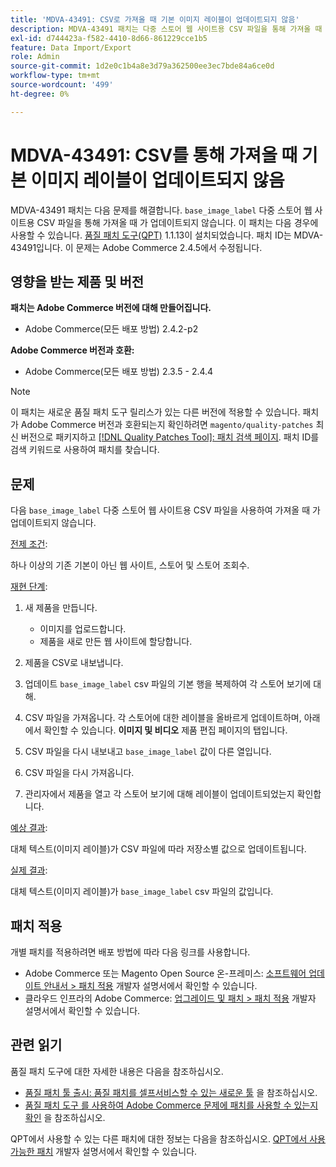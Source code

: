 ```yaml
---
title: 'MDVA-43491: CSV로 가져올 때 기본 이미지 레이블이 업데이트되지 않음'
description: MDVA-43491 패치는 다중 스토어 웹 사이트용 CSV 파일을 통해 가져올 때 'base_image_label'이 업데이트되지 않는 문제를 해결합니다. 이 패치는 [Quality Patches Tool (QPT)](/help/announcements/adobe-commerce-announcements/magento-quality-patches-released-new-tool-to-self-serve-quality-patches.md) 1.1.13이 설치된 경우 사용할 수 있습니다. 패치 ID는 MDVA-43491입니다. 이 문제는 Adobe Commerce 2.4.5에서 수정됩니다.
exl-id: d744423a-f582-4410-8d66-861229cce1b5
feature: Data Import/Export
role: Admin
source-git-commit: 1d2e0c1b4a8e3d79a362500ee3ec7bde84a6ce0d
workflow-type: tm+mt
source-wordcount: '499'
ht-degree: 0%

---
```


# MDVA-43491: CSV를 통해 가져올 때 기본 이미지 레이블이 업데이트되지 않음

MDVA-43491 패치는 다음 문제를 해결합니다. `base_image_label` 다중 스토어 웹 사이트용 CSV 파일을 통해 가져올 때 가 업데이트되지 않습니다. 이 패치는 다음 경우에 사용할 수 있습니다. [품질 패치 도구(QPT)](/help/announcements/adobe-commerce-announcements/magento-quality-patches-released-new-tool-to-self-serve-quality-patches.md) 1.1.13이 설치되었습니다. 패치 ID는 MDVA-43491입니다. 이 문제는 Adobe Commerce 2.4.5에서 수정됩니다.

## 영향을 받는 제품 및 버전

**패치는 Adobe Commerce 버전에 대해 만들어집니다.**

* Adobe Commerce(모든 배포 방법) 2.4.2-p2

**Adobe Commerce 버전과 호환:**

* Adobe Commerce(모든 배포 방법) 2.3.5 - 2.4.4

>[!NOTE]
>
>이 패치는 새로운 품질 패치 도구 릴리스가 있는 다른 버전에 적용할 수 있습니다. 패치가 Adobe Commerce 버전과 호환되는지 확인하려면 `magento/quality-patches` 최신 버전으로 패키지하고 [[!DNL Quality Patches Tool]: 패치 검색 페이지](https://devdocs.magento.com/quality-patches/tool.html#patch-grid). 패치 ID를 검색 키워드로 사용하여 패치를 찾습니다.

## 문제

다음 `base_image_label` 다중 스토어 웹 사이트용 CSV 파일을 사용하여 가져올 때 가 업데이트되지 않습니다.

<u>전제 조건</u>:

하나 이상의 기존 기본이 아닌 웹 사이트, 스토어 및 스토어 조회수.

<u>재현 단계</u>:

1. 새 제품을 만듭니다.

   * 이미지를 업로드합니다.
   * 제품을 새로 만든 웹 사이트에 할당합니다.

1. 제품을 CSV로 내보냅니다.
1. 업데이트 `base_image_label` csv 파일의 기본 행을 복제하여 각 스토어 보기에 대해.
1. CSV 파일을 가져옵니다. 각 스토어에 대한 레이블을 올바르게 업데이트하며, 아래에서 확인할 수 있습니다. **이미지 및 비디오** 제품 편집 페이지의 탭입니다.
1. CSV 파일을 다시 내보내고 `base_image_label` 값이 다른 열입니다.
1. CSV 파일을 다시 가져옵니다.
1. 관리자에서 제품을 열고 각 스토어 보기에 대해 레이블이 업데이트되었는지 확인합니다.

<u>예상 결과</u>:

대체 텍스트(이미지 레이블)가 CSV 파일에 따라 저장소별 값으로 업데이트됩니다.

<u>실제 결과</u>:

대체 텍스트(이미지 레이블)가 `base_image_label` csv 파일의 값입니다.

## 패치 적용

개별 패치를 적용하려면 배포 방법에 따라 다음 링크를 사용합니다.

* Adobe Commerce 또는 Magento Open Source 온-프레미스: [소프트웨어 업데이트 안내서 > 패치 적용](https://devdocs.magento.com/guides/v2.4/comp-mgr/patching/mqp.html) 개발자 설명서에서 확인할 수 있습니다.
* 클라우드 인프라의 Adobe Commerce: [업그레이드 및 패치 > 패치 적용](https://devdocs.magento.com/cloud/project/project-patch.html) 개발자 설명서에서 확인할 수 있습니다.

## 관련 읽기

품질 패치 도구에 대한 자세한 내용은 다음을 참조하십시오.

* [품질 패치 툴 출시: 품질 패치를 셀프서비스할 수 있는 새로운 툴](/help/announcements/adobe-commerce-announcements/magento-quality-patches-released-new-tool-to-self-serve-quality-patches.md) 을 참조하십시오.
* [품질 패치 도구 를 사용하여 Adobe Commerce 문제에 패치를 사용할 수 있는지 확인](/help/support-tools/patches-available-in-qpt-tool/check-patch-for-magento-issue-with-magento-quality-patches.md) 을 참조하십시오.

QPT에서 사용할 수 있는 다른 패치에 대한 정보는 다음을 참조하십시오. [QPT에서 사용 가능한 패치](https://devdocs.magento.com/quality-patches/tool.html#patch-grid) 개발자 설명서에서 확인할 수 있습니다.

